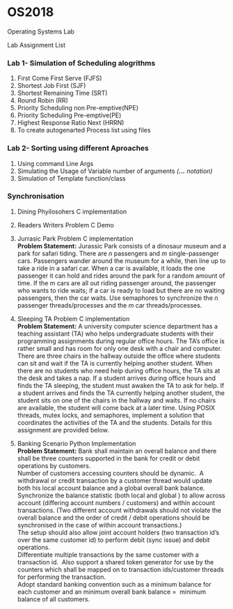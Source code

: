 # OS2018
Operating Systems Lab

Lab Assignment List

### Lab 1- Simulation of Scheduling alogrithms

1. First Come First Serve (FJFS)
2. Shortest Job First (SJF)
3. Shortest Remaining Time (SRT)
4. Round Robin (RR)
5. Priority Scheduling non Pre-emptive(NPE)
6. Priority Scheduling Pre-emptive(PE)
7. Highest Response Ratio Next (HRRN)
8. To create autogenarted Process list using files

### Lab 2- Sorting using different Aproaches

1. Using command Line Args
2. Simulating the Usage of Variable number of arguments *(**...** notation)*
3. Simulation of Template function/class

### Synchronisation 

1. Dining Phyilosohers C implementation
2. Readers Writers Problem C Demo
3. Jurrasic Park Problem C implementation </br>
  **Problem Statement:**
  Jurassic Park consists of a dinosaur museum and a park for safari tiding. There are *n* passengers and *m* single-passenger cars.     Passengers wander around the museum for a while, then line up to take a ride in a safari car. When a car is available, it loads the one   passenger it can hold and rides around the park for a random amount of time. If the m cars are all out riding passenger around, the       passenger who wants to ride waits; if a car is ready to load but there are no waiting passengers, then the car waits. Use semaphores to   synchronize the *n* passenger threads/processes and the *m* car threads/processes.

4. Sleeping TA Problem C implementation </br>
   **Problem Statement:**
 A university computer science department has a teaching assistant (TA) who
helps undergraduate students with their programming assignments during
regular office hours. The TA’s office is rather small and has room for only one
desk with a chair and computer. There are three chairs in the hallway outside
the office where students can sit and wait if the TA is currently helping another
student. When there are no students who need help during office hours, the
TA sits at the desk and takes a nap. If a student arrives during office hours
and finds the TA sleeping, the student must awaken the TA to ask for help. If a
student arrives and finds the TA currently helping another student, the student
sits on one of the chairs in the hallway and waits. If no chairs are available, the
student will come back at a later time.
Using POSIX threads, mutex locks, and semaphores, implement a solution
that coordinates the activities of the TA and the students. Details for this
assignment are provided below.
5. Banking Scenario Python Implementation </br>
  **Problem Statement:**
  Bank shall maintain an overall balance and there shall be three counters supported in the bank for credit or debit operations by customers. </br>
Number of customers accessing counters should be dynamic.  A withdrawal or credit transaction by a customer thread would update both his local account balance and a global overall bank balance. </br>
Synchronize the balance statistic (both local and global ) to allow across account (differing account
numbers / customers) and within account transactions. (Two different account withdrawals should not
violate the overall balance and the order of credit / debit operations should be synchronised in the case
of within account transactions.) </br>
The setup should also allow joint account holders (two transaction id’s over the same customer id) to
perform debit (sync issue) and debit operations. </br>
Differentiate multiple transactions by the same customer with a transaction id. 
Also support a shared token generator for use by the counters which shall be mapped on to transaction
ids/customer threads for performing the transaction. </br>
Adopt standard banking convention such as a minimum balance for each customer and an minimum
overall bank balance =  minimum balance of all customers.
  
